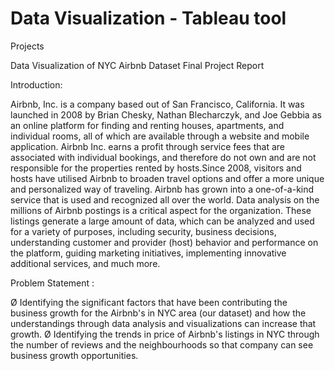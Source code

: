# Data Visualization - Tableau tool
Projects

Data Visualization of NYC Airbnb Dataset 
Final Project Report  

Introduction: 

  Airbnb, Inc. is a company based out of San Francisco, California. It was launched in 2008 by  Brian Chesky, Nathan Blecharczyk, and Joe Gebbia
  as an online platform for finding and renting houses, apartments, and individual rooms, all of which are available through a website and mobile 
  application. Airbnb Inc. earns a profit through service fees that are associated with individual bookings, and therefore do not own and are not 
  responsible for the properties rented by hosts.Since 2008, visitors and hosts have utilised Airbnb to broaden travel options and offer a more unique
  and personalized way of traveling. Airbnb has grown into a one-of-a-kind service that is used and recognized all over the world. Data analysis on the
  millions of Airbnb postings is a critical aspect for the organization. These listings generate a large amount of data, which can be analyzed and used 
  for a variety of purposes, including security, business decisions, understanding customer and provider (host) behavior and performance on the platform,
  guiding marketing initiatives, implementing innovative additional services, and much more. 
  
Problem Statement :

Ø Identifying the significant factors that have been contributing the business growth for the Airbnb's in NYC area (our dataset) and how the 
understandings through data analysis and visualizations can increase that growth.
Ø Identifying the trends in price of Airbnb's listings in NYC through the number of reviews and the neighbourhoods so that company can see business 
growth opportunities.
